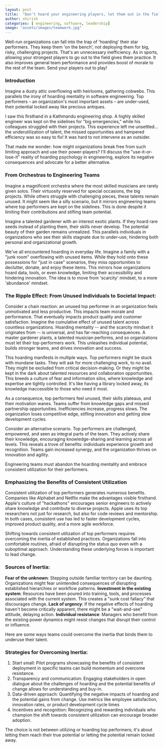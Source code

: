```yaml
---
layout: post
title:  "Don't hoard your engineering players, let them out in the field"
author: shirish
categories: [ engineering, software, leadership]
image: "assets/images/teamwork.jpg"
---
```


Well-run organizations can fall into the trap of 'hoarding' their star performers. They keep them 'on the bench', not deploying them for big, risky, challenging projects. That's an unnecessary inefficiency. As in sports, allowing your strongest players to go out to the field gives them practice. It also improves general team performance and provides boost of morale to the rest of the team. Send your players out to play!

### Introduction

Imagine a dusty attic overflowing with heirlooms, gathering cobwebs. This parallels the irony of hoarding mentality in software engineering. Top performers – an organization's most important assets – are  under-used, their potential locked away like precious antiques.

I saw this firsthand in a Kathmandu engineering shop. A highly skilled engineer was kept on the sidelines for "big emergencies," while his colleagues struggled with their projects. This experience left me unsettled... the underutilization of talent, the missed opportunities and hampered efficiency was so easy to fix! It was hard to not intervene as an outsider.

That made me wonder: how might organizations break free from such limiting approach and use their power-players? I'll discuss the "use-it-or-lose-it" reality of hoarding psychology in engineering, explore its negative consequences and advocate for a better alternative. 

### From Orchestras to Engineering Teams

Imagine a magnificent orchestra where the most skilled musicians are rarely given solos. Their virtuosity reserved for special occasions, the big projects. While others struggle with challenging pieces, these talents remain unused. It might seem like a silly scenario, but it mirrors engineering teams where top performers are kept on the sidelines. This is done despite it limiting their contributions and stifling team potential.

Imagine a talented gardener with an interest exotic plants. If they hoard rare seeds instead of planting them, their skills never develop. The potential beauty of their garden remains unrealized. This parallels individuals in organizations who see their skills stagnate due to under-use, hindering both personal and organizational growth.

We've all encountered hoarding in everyday life. Imagine a family with a "junk room" overflowing with unused items. While they hold onto these possessions for "just in case" scenarios, they miss opportunities to declutter, donate, and enjoy these items. This mirrors how organizations hoard data, tools, or even knowledge, limiting their accessibility and hindering innovation. The idea is to move from 'scarcity' mindset, to a more 'abundance' mindset.

### The Ripple Effect: From Unused Individuals to Societal Impact:

Consider a chain reaction: an unused top performer in an organization feels unmotivated and less productive. This impacts team morale and performance. That eventually impacts product quality and customer satisfaction. Imagine the cumulative effect of unused talent across countless organizations. Hoarding mentality -- and the scarcity mindset it originates from -- is universal, and has far-reaching consequences. A master gardener plants, a talented musician performs, and so organizations must let their top-performers work. This unleashes individual potential, builds stronger teams, and  drives innovation and success.

This hoarding manifests in multiple ways. Top performers might be stuck with mundane tasks. They will ask for more challenging work, to no avail. They might be excluded from critical decision-making. Or they might be kept in the dark about talented resources and collaboration opportunities. This breeds a culture of fear and information silos, where knowledge and expertise are tightly controlled. It's like having a library locked away, its knowledge inaccessible to those who need it most.

As a consequence, top performers feel unused, their skills plateaus, and their motivation wanes. Teams suffer from knowledge gaps and missed partnership opportunities. Inefficiencies increase, progress slows. The organization loses competitive edge, stifling innovation and getting slow development cycles.

Consider an alternative scenario. Top performers are challenged, empowered, and seen as integral parts of the team. They actively share their knowledge, encouraging knowledge-sharing and learning across all levels. This reveals a trove of benefits: individuals experience growth and recognition. Teams gain increased synergy, and the organization thrives on innovation and agility.

Engineering teams must abandon the hoarding mentality and embrace consistent utilization for their performers.

### Emphasizing the Benefits of Consistent Utilization

Consistent utilization of top performers generates numerous benefits. Companies like Alphabet and Netflix make the advantages visible firsthand. Apple's culture of "hackathons" encourages senior engineers to actively share knowledge and contribute to diverse projects. Apple uses its top researchers not just for research, but also for code reviews and mentorship. In both cases, consistent use has led to faster development cycles, improved product quality, and a more agile workforce.

Shifting towards consistent utilization of top performers requires overcoming the inertia of established practices. Organizations fall into comfortable routines, afraid of disrupting the status quo even with a suboptimal approach. Understanding these underlying forces is important to lead change.

### Sources of Inertia:

**Fear of the unknown**: Stepping outside familiar territory can be daunting. Organizations might fear unintended consequences of disrupting established hierarchies or workflow patterns.
**Investment in the existing system**: Resources have been poured into training, tools, and processes associated with the current system. This creates a "sunk cost fallacy" that discourages change.
**Lack of urgency**: If the negative effects of hoarding haven't become critically apparent, there might be a "wait-and-see" attitude, delaying action.
**Individual resistance**: Managers who benefit from the existing power dynamics might resist changes that disrupt their control or influence.

Here are some ways teams could overcome the inertia that binds them to underuse their talent.

### Strategies for Overcoming Inertia:

1. Start small: Pilot programs showcasing the benefits of consistent deployment in specific teams can build momentum and overcome resistance.
2. Transparency and communication: Engaging stakeholders in open dialogue about the challenges of hoarding and the potential benefits of change allows for understanding and buy-in.
3. Data-driven approach: Quantifying the negative impacts of hoarding and the potential gains from change. Use metrics like employee satisfaction, innovation rates, or product development cycle times
4. Incentives and recognition: Recognizing and rewarding individuals who champion the shift towards consistent utilization can encourage broader adoption.

The choice is not between utilizing or hoarding top performers; it's about letting them reach their true potential or letting the potential remain locked away.